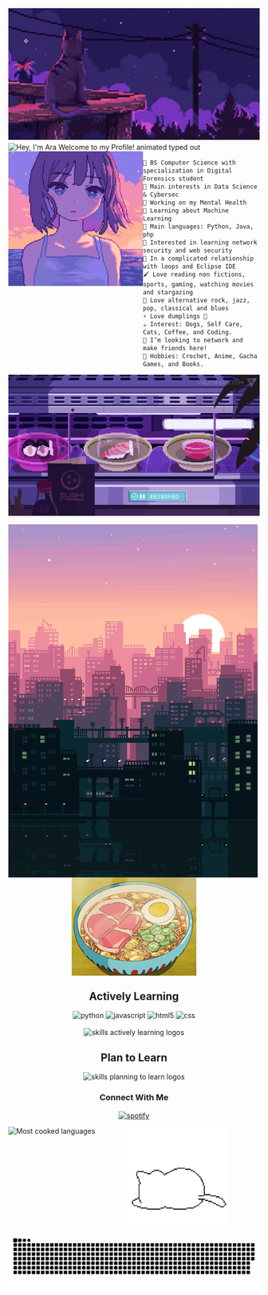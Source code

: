 <img align="center" src="assets/catto.gif" width=950px /> 
<img src="https://readme-typing-svg.demolab.com?font=Operator+Mono&size=37&duration=2800&pause=2000&color=FAFAFA&center=true&vCenter=true&width=940&height=50&lines=Hey%2C+I'm+Ara+Welcome+to+my+Profile!" align="middle" alt="Hey, I'm Ara Welcome to my Profile! animated typed out">

<img align="left" src="assets/em.gif" width="270" /> 

```
🏫 BS Computer Science with specialization in Digital Forensics student 
🔎 Main interests in Data Science & Cybersec
🔭 Working on my Mental Health
🌱 Learning about Machine Learning 
🌟 Main languages: Python, Java, php 
🚩 Interested in learning network security and web security
💖 In a complicated relationship with loops and Eclipse IDE
🖌️ Love reading non fictions, sports, gaming, watching movies and stargazing
🎵 Love alternative rock, jazz, pop, classical and blues
⚡ Love dumplings 🥟
☕ Interest: Dogs, Self Care, Cats, Coffee, and Coding.
🐾 I’m looking to network and make friends here!
🌊 Hobbies: Crochet, Anime, Gacha Games, and Books.
```


<p align="center"> 
  <img src="assets/food.gif" width="950px"/> 
</p>

  <img align="left" src="assets/city.gif" alt="Fav city scene" width="500"/>
  <br></br>  
  
<div class="row" align="center">
  <img align="center" src="assets/ramen.gif" width="250" title="Yum!">
  <h2> <strong> Actively Learning </strong></h2>
  <p align="center">
    <img alt="python" src="https://i.giphy.com/media/LMt9638dO8dftAjtco/200.webp" width="100" title="python">
    <img alt="javascript" src="https://media3.giphy.com/media/ln7z2eWriiQAllfVcn/200w.webp" width="100" title="javascript">
    <img alt="html5" src="https://media.giphy.com/media/XAxylRMCdpbEWUAvr8/giphy.gif" width="100" title="html">
    <img alt="css" src="https://media.giphy.com/media/fsEaZldNC8A1PJ3mwp/giphy.gif" width="100" title="css">
      <br> </br>
    <img src="https://skillicons.dev/icons?i=bash,git,php" alt="skills actively learning logos">
  </p>
<p align="center">
  <h2> <strong> Plan to Learn </strong></h2>
  <img src="https://skillicons.dev/icons?i=react,bootstrap,ts,c,linux,rust,go" alt="skills planning to learn logos">
</p>
<h3 align="center"> <strong> Connect With Me </strong></h3>

[<img align="center" src="https://img.icons8.com/doodle/96/000000/spotify.png" width="50" title="spotify">](https://open.spotify.com/user/3155dbfmkqw2jherqaypz4ieadxm?si=e47272ee106f4127)

<img align="center" src="assets/maw.gif" width="200" />
<img align="left" src="https://github-readme-stats2-olive.vercel.app/api/top-langs/?username=aouiara&langs_count=6&card_width=500&bg_color=000000&text_color=FFC0CB&hide_border=true&layout=compact" alt="Most cooked languages" /> 

<!-- Snake game of GitHub Contributions https://github.com/marketplace/actions/generate-snake-game-from-github-contribution-grid -->
![github contribution grid snake animation](https://github.com/shpatrickguo/shpatrickguo/blob/output/github-contribution-grid-snake-dark.svg)
